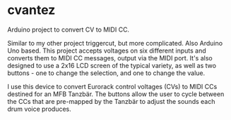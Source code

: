 # cvantez
Arduino project to convert CV to MIDI CC. 

Similar to my other project triggercut, but more complicated. Also Arduino Uno based. This project accepts voltages on six different inputs and converts them to MIDI CC messages, output via the MIDI port. It's also designed to use a 2x16 LCD screen of the typical variety, as well as two buttons - one to change the selection, and one to change the value. 

I use this device to convert Eurorack control voltages (CVs) to MIDI CCs destined for an MFB Tanzbär. The buttons allow the user to cycle between the CCs that are pre-mapped by the Tanzbär to adjust the sounds each drum voice produces. 

